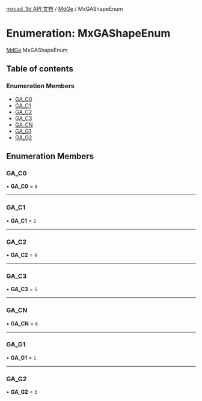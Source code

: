 [mxcad_3d API 文档](../README.md) / [MdGe](../modules/MdGe.md) / MxGAShapeEnum

# Enumeration: MxGAShapeEnum

[MdGe](../modules/MdGe.md).MxGAShapeEnum

## Table of contents

### Enumeration Members

- [GA\_C0](MdGe.MxGAShapeEnum.md#ga_c0)
- [GA\_C1](MdGe.MxGAShapeEnum.md#ga_c1)
- [GA\_C2](MdGe.MxGAShapeEnum.md#ga_c2)
- [GA\_C3](MdGe.MxGAShapeEnum.md#ga_c3)
- [GA\_CN](MdGe.MxGAShapeEnum.md#ga_cn)
- [GA\_G1](MdGe.MxGAShapeEnum.md#ga_g1)
- [GA\_G2](MdGe.MxGAShapeEnum.md#ga_g2)

## Enumeration Members

### GA\_C0

• **GA\_C0** = ``0``

___

### GA\_C1

• **GA\_C1** = ``2``

___

### GA\_C2

• **GA\_C2** = ``4``

___

### GA\_C3

• **GA\_C3** = ``5``

___

### GA\_CN

• **GA\_CN** = ``6``

___

### GA\_G1

• **GA\_G1** = ``1``

___

### GA\_G2

• **GA\_G2** = ``3``
